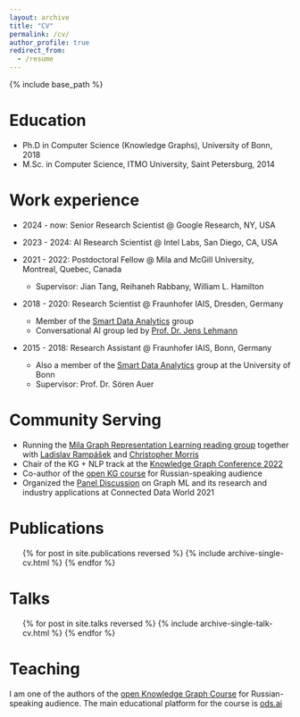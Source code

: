 ```yaml
---
layout: archive
title: "CV"
permalink: /cv/
author_profile: true
redirect_from:
  - /resume
---
```


{% include base_path %}

Education
======
* Ph.D in Computer Science (Knowledge Graphs), University of Bonn, 2018 
* M.Sc. in Computer Science, ITMO University, Saint Petersburg, 2014


Work experience
======
* 2024 - now: Senior Research Scientist @ Google Research, NY, USA
* 2023 - 2024: AI Research Scientist @ Intel Labs, San Diego, CA, USA
* 2021 - 2022: Postdoctoral Fellow @ Mila and McGill University, Montreal, Quebec, Canada
  * Supervisor: Jian Tang, Reihaneh Rabbany, William L. Hamilton

* 2018 - 2020: Research Scientist @ Fraunhofer IAIS, Dresden, Germany
  * Member of the [Smart Data Analytics](http://sda.cs.uni-bonn.de/) group
  * Conversational AI group led by [Prof. Dr. Jens Lehmann](http://jens-lehmann.org/)

* 2015 - 2018: Research Assistant @ Fraunhofer IAIS, Bonn, Germany
  * Also a member of the [Smart Data Analytics](http://sda.cs.uni-bonn.de/) group at the University of Bonn
  * Supervisor: Prof. Dr. Sören Auer

Community Serving
======  
* Running the [Mila Graph Representation Learning reading group](https://grlmila.github.io/) together with [Ladislav Rampášek](https://rampasek.github.io/) and [Christopher Morris](https://chrsmrrs.github.io/)
* Chair of the KG + NLP track at the [Knowledge Graph Conference 2022](https://www.knowledgegraph.tech/)
* Co-author of the [open KG course](/kgcourse2021/) for Russian-speaking audience
* Organized the [Panel Discussion](https://2021.connected-data.world/talks/graph-machine-learning-research-and-industry-applications/) on Graph ML and its research and industry applications at Connected Data World 2021

Publications
======
  <ul>{% for post in site.publications reversed %}
    {% include archive-single-cv.html %}
  {% endfor %}</ul>
  
Talks
======
  <ul>{% for post in site.talks reversed %}
    {% include archive-single-talk-cv.html %}
  {% endfor %}</ul>
  
Teaching
======
  I am one of the authors of the [open Knowledge Graph Course](/kgcourse2021/) for Russian-speaking audience. The main educational platform for the course is [ods.ai](https://ods.ai/)
  
